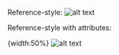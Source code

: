 Reference-style: 
![alt text][logo]

Reference-style with attributes:

{width:50%}
![alt text][logo]

[logo]: ${imageDir}/printing-history-gutenberg-press.jpg